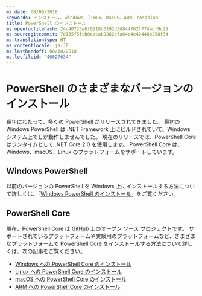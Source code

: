 ```yaml
---
ms.date: 08/09/2018
keywords: インストール、windows、linux、macOS、ARM、raspbian
title: PowerShell のインストール
ms.openlocfilehash: 24c40723e8f0218b3192d3d844762f774adf9c29
ms.sourcegitcommit: 7d135f5fcb0eacab9862cfa64c4e42448b258f34
ms.translationtype: HT
ms.contentlocale: ja-JP
ms.lasthandoff: 08/10/2018
ms.locfileid: "40027634"
---
```

# <a name="installing-various-versions-of-powershell"></a>PowerShell のさまざまなバージョンのインストール

長年にわたって、多くの PowerShell がリリースされてきました。 最初の Windows PowerShell は .NET Framework 上にビルドされていて、Windows システム上でしか動作しませんでした。 現在のリリースでは、PowerShell Core はランタイムとして .NET Core 2.0 を使用します。 PowerShell Core は、Windows、macOS、Linux のプラットフォームをサポートしています。

## <a name="windows-powershell"></a>Windows PowerShell

以前のバージョンの PowerShell を Windows 上にインストールする方法について詳しくは、「[Windows PowerShell のインストール](installing-windows-powershell.md)」をご覧ください。

## <a name="powershell-core"></a>PowerShell Core

現在、PowerShell Core は [GitHub](https://github.com/powershell/powershell) 上のオープン ソース プロジェクトです。
サポートされているプラットフォームや実験用のプラットフォームなど、さまざまなプラットフォームで PowerShell Core をインストールする方法について詳しくは、次の記事をご覧ください。

- [Windows への PowerShell Core のインストール](Installing-PowerShell-Core-on-Windows.md)
- [Linux への PowerShell Core のインストール](Installing-PowerShell-Core-on-Linux.md)
- [macOS への PowerShell Core のインストール](Installing-PowerShell-Core-on-macOS.md)
- [ARM への PowerShell Core のインストール](PowerShell-Core-on-ARM.md)
